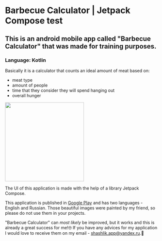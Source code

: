 # Barbecue Calculator | Jetpack Compose test
## This is an android mobile app called "Barbecue Calculator" that was made for training purposes.
### Language: Kotlin

Basically it is a calculator that counts an ideal amount of meat based on:
- meat type
- amount of people
- time that they consider they will spend hanging out
- overall hunger
<img src="https://user-images.githubusercontent.com/123940022/215803527-40ac03a5-33fd-446b-bde5-91612f3607e6.jpg" width="260" />

The UI of this application is made with the help of a library Jetpack Compose.

This application is published in [Google Play](https://play.google.com/store/apps/details?id=com.my.shashlik) and has two languages - English and Russian. Those beautiful images were painted by my friend, so please do not use them in your projects.

"Barbecue Calculator" can *most likely* be improved, but it works and this is already a great success for me!:nerd_face: If you have any advices for my application I would love to receive them on my email - shashlik.app@yandex.ru.:revolving_hearts:
